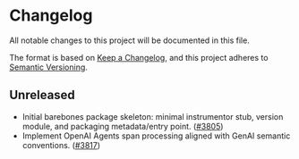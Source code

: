 # Changelog

All notable changes to this project will be documented in this file.

The format is based on [Keep a Changelog](https://keepachangelog.com/en/1.0.0/),
and this project adheres to [Semantic Versioning](https://semver.org/spec/v2.0.0.html).

## Unreleased

- Initial barebones package skeleton: minimal instrumentor stub, version module,
  and packaging metadata/entry point.
  ([#3805](https://github.com/open-telemetry/opentelemetry-python-contrib/pull/3805))
- Implement OpenAI Agents span processing aligned with GenAI semantic conventions.
  ([#3817](https://github.com/open-telemetry/opentelemetry-python-contrib/pull/3817))
